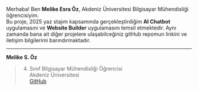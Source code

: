 
  Merhaba! Ben **Melike Esra Öz**, Akdeniz Üniversitesi Bilgisayar Mühendisliği öğrencisiyim.  
  Bu proje, 2025 yaz stajım kapsamında gerçekleştirdiğim **AI Chatbot** uygulamasını ve **Website Builder** uygulamasını temsil etmektedir.
  Aynı zamanda bana ait diğer projelere ulaşabilceğiniz gitHub repomun linkini ve iletişim bilgilerimi barındırmaktadır.

---


**Melike S. Öz**  
> 4. Sınıf Bilgisayar Mühendisliği Öğrencisi  
> Akdeniz Üniversitesi  
> [GitHub](https://github.com/melikesraoz)

